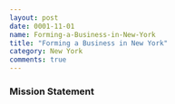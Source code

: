 ```yaml
---
layout: post
date: 0001-11-01
name: Forming-a-Business-in-New-York
title: "Forming a Business in New York"
category: New York
comments: true
---
```


### Mission Statement


